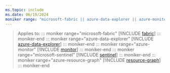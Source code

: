 ```yaml
---
ms.topic: include
ms.date: 06/19/2024
moniker range: "microsoft-fabric || azure-data-explorer || azure-monitor || microsoft-sentinel || azure-resource-graph"
---
```

> Applies to: 
::: moniker range="microsoft-fabric"
> [!INCLUDE [fabric](fabric.md)]
::: moniker-end
::: moniker range="azure-data-explorer"
> [!INCLUDE [azure-data-explorer](azure-data-explorer.md)]
::: moniker-end
::: moniker range="azure-monitor"
> [!INCLUDE [monitor](monitor.md)]
::: moniker-end
::: moniker range="microsoft-sentinel"
> [!INCLUDE [sentinel](sentinel.md)]
::: moniker-end
::: moniker range="azure-resource-graph"
> [!INCLUDE [resource-graph](resource-graph.md)]
::: moniker-end

